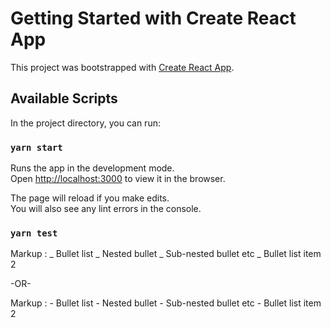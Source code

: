 # Getting Started with Create React App

This project was bootstrapped with [Create React App](https://github.com/facebook/create-react-app).

## Available Scripts

In the project directory, you can run:

### `yarn start`

Runs the app in the development mode.\
Open [http://localhost:3000](http://localhost:3000) to view it in the browser.

The page will reload if you make edits.\
You will also see any lint errors in the console.

### `yarn test`

Markup : _ Bullet list
_ Nested bullet
_ Sub-nested bullet etc
_ Bullet list item 2

-OR-

Markup : - Bullet list - Nested bullet - Sub-nested bullet etc - Bullet list item 2
